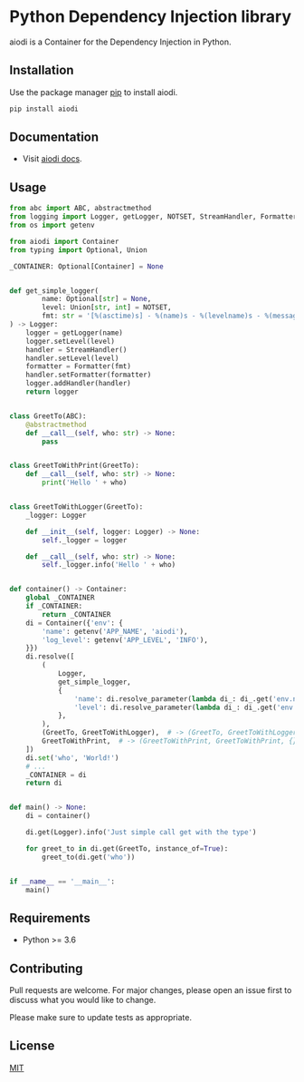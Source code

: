 # Python Dependency Injection library

aiodi is a Container for the Dependency Injection in Python.

## Installation

Use the package manager [pip](https://pypi.org/project/aiodi/) to install aiodi.

```bash
pip install aiodi
```

## Documentation

- Visit [aiodi docs](https://ticdenis.github.io/python-aiodi/).

## Usage

```python
from abc import ABC, abstractmethod
from logging import Logger, getLogger, NOTSET, StreamHandler, Formatter
from os import getenv

from aiodi import Container
from typing import Optional, Union

_CONTAINER: Optional[Container] = None


def get_simple_logger(
        name: Optional[str] = None,
        level: Union[str, int] = NOTSET,
        fmt: str = '[%(asctime)s] - %(name)s - %(levelname)s - %(message)s',
) -> Logger:
    logger = getLogger(name)
    logger.setLevel(level)
    handler = StreamHandler()
    handler.setLevel(level)
    formatter = Formatter(fmt)
    handler.setFormatter(formatter)
    logger.addHandler(handler)
    return logger


class GreetTo(ABC):
    @abstractmethod
    def __call__(self, who: str) -> None:
        pass


class GreetToWithPrint(GreetTo):
    def __call__(self, who: str) -> None:
        print('Hello ' + who)


class GreetToWithLogger(GreetTo):
    _logger: Logger

    def __init__(self, logger: Logger) -> None:
        self._logger = logger

    def __call__(self, who: str) -> None:
        self._logger.info('Hello ' + who)


def container() -> Container:
    global _CONTAINER
    if _CONTAINER:
        return _CONTAINER
    di = Container({'env': {
        'name': getenv('APP_NAME', 'aiodi'),
        'log_level': getenv('APP_LEVEL', 'INFO'),
    }})
    di.resolve([
        (
            Logger,
            get_simple_logger,
            {
                'name': di.resolve_parameter(lambda di_: di_.get('env.name', typ=str)),
                'level': di.resolve_parameter(lambda di_: di_.get('env.log_level', typ=str)),
            },
        ),
        (GreetTo, GreetToWithLogger),  # -> (GreetTo, GreetToWithLogger, {})
        GreetToWithPrint,  # -> (GreetToWithPrint, GreetToWithPrint, {})
    ])
    di.set('who', 'World!')
    # ...
    _CONTAINER = di
    return di


def main() -> None:
    di = container()

    di.get(Logger).info('Just simple call get with the type')

    for greet_to in di.get(GreetTo, instance_of=True):
        greet_to(di.get('who'))


if __name__ == '__main__':
    main()

```

## Requirements

- Python >= 3.6

## Contributing

Pull requests are welcome. For major changes, please open an issue first to discuss what you would like to change.

Please make sure to update tests as appropriate.

## License

[MIT](https://github.com/ticdenis/python-aiodi/blob/master/LICENSE)
